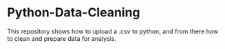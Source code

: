 # Python-Data-Cleaning
This repository shows how to upload a .csv to python, and from there how to clean and prepare data for analysis. 

